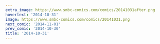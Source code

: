 ```yaml
---
extra_image: https://www.smbc-comics.com/comics/20141031after.png
hovertext: '2014-10-31'
image: https://www.smbc-comics.com/comics/20141031.png
next_comic: '2014-11-01'
prev_comic: '2014-10-30'
title: '2014-10-31'
---
```


